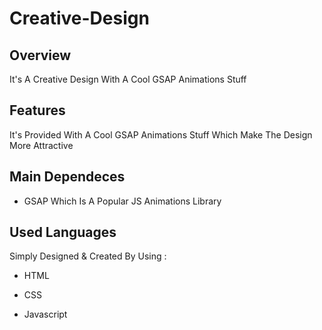 # Creative-Design

## Overview

It's A Creative Design With A Cool GSAP Animations Stuff

## Features

It's Provided With A Cool GSAP Animations Stuff Which Make The Design More Attractive

## Main Dependeces

- GSAP Which Is A Popular JS Animations Library

## Used Languages

Simply Designed & Created By Using :

- HTML

- CSS

- Javascript
